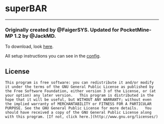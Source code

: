 # superBAR
***

###  Originally created by @FaigerSYS. Updated for PocketMine-MP 1.2 by @JackMD.

To download, look [here](https://poggit.pmmp.io/ci/JackMD/superBAR).

All setup instructions you can see in the [config](https://github.com/JackMD/superBAR/blob/master/resources/config.yml).

## License
`This program is free software: you can redistribute it and/or modify it under the terms of the GNU General Public License as published by the Free Software Foundation, either version 3 of the License, or (at your option) any later version.  
This program is distributed in the hope that it will be useful, but WITHOUT ANY WARRANTY; without even the implied warranty of MERCHANTABILITY or FITNESS FOR A PARTICULAR PURPOSE. See the GNU General Public License for more details.  
You should have received a copy of the GNU General Public License along with this program. [If not, click here.](http://www.gnu.org/licenses/)`
